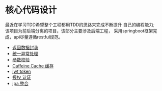 # 核心代码设计
最近在学习TDD希望整个工程都用TDD的思路来完成不断提升
自己的编程能力; 该项目为前后端分离的项目，该部分主要涉及后端工程，
采用springboot框架完成，api尽量遵循restful规范。  
- [返回数据封装](./rest_response.md)
- [统一异常处理](./exception.md)
- [参数校验](./valid.md)
- [Caffeine Cache 缓存](./cache.md)
- [jwt token](./token.md)
- [授权 认证](./auth.md)
- [jpa 整合](./jpa.md)
